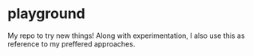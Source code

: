# playground

My repo to try new things! Along with experimentation, I also use this as reference to my preffered approaches.